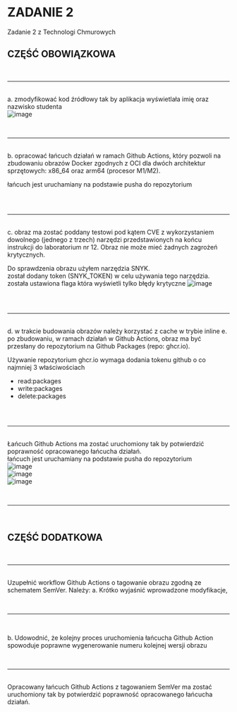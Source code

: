# ZADANIE 2
Zadanie 2 z Technologi Chmurowych

## CZĘŚĆ OBOWIĄZKOWA
<br/><hr/><br/>
a. zmodyfikować kod źródłowy tak by aplikacja wyświetlała imię oraz nazwisko studenta<br/>
![image](https://github.com/voiteckheir/zadanie2/assets/91530837/7e7c4ae4-f18d-4047-bffc-99e1d0963682)
<br/>


<br/><hr/><br/>
b. opracować łańcuch działań w ramach Github Actions, który pozwoli na zbudowaniu
obrazów Docker zgodnych z OCI dla dwóch architektur sprzętowych: x86_64 oraz arm64
(procesor M1/M2).

łańcuch jest uruchamiany na podstawie pusha do repozytorium


```

```

<br/><hr/><br/>
c. obraz ma zostać poddany testowi pod kątem CVE z wykorzystaniem dowolnego (jednego
z trzech) narzędzi przedstawionych na końcu instrukcji do laboratorium nr 12. Obraz nie
może mieć żadnych zagrożeń krytycznych.

Do sprawdzenia obrazu użyłem narzędzia SNYK. <br/>
został dodany token (SNYK_TOKEN) w celu używania tego narzędzia.<br/>
została ustawiona flaga która wyświetli tylko błędy krytyczne
![image](https://github.com/voiteckheir/zadanie2/assets/91530837/c31adfd6-08fb-4c78-b266-3184edca9996)<br/>


```

```
<br/><hr/><br/>
d. w trakcie budowania obrazów należy korzystać z cache w trybie inline
e. po zbudowaniu, w ramach działań w Github Actions, obraz ma być przesłany do
repozytorium na Github Packages (repo: ghcr.io).<br/>

Używanie repozytorium ghcr.io wymaga dodania tokenu github o co najmniej 3 właściwościach<br/>
- read:packages <br/>
- write:packages <br/>
- delete:packages <br/>


```

```


<br/><hr/><br/>
Łańcuch Github Actions ma zostać uruchomiony tak by potwierdzić poprawność opracowanego
łańcucha działań.<br/>
łańcuch jest uruchamiany na podstawie pusha do repozytorium<br/>
![image](https://github.com/voiteckheir/zadanie2/assets/91530837/727f646f-79f8-4826-b292-125d4820a32b) <br/>
![image](https://github.com/voiteckheir/zadanie2/assets/91530837/731b69e5-0286-447c-b42a-2d6d2344ac41) <br/>
![image](https://github.com/voiteckheir/zadanie2/assets/91530837/0100db3a-26b1-41e9-8df7-dfcc5711f14a) <br/>



<br/><hr/><br/>
## CZĘŚĆ DODATKOWA

<br/><hr/><br/>
Uzupełnić workflow Github Actions o tagowanie obrazu zgodną ze schematem SemVer. 
Należy:
a. Krótko wyjaśnić wprowadzone modyfikacje,

<br/><hr/><br/>

b. Udowodnić, że kolejny proces uruchomienia łańcucha Github Action spowoduje
poprawne wygenerowanie numeru kolejnej wersji obrazu

<br/><hr/><br/>
Opracowany łańcuch Github Actions z tagowaniem SemVer ma zostać uruchomiony tak by
potwierdzić poprawność opracowanego łańcucha działań.
